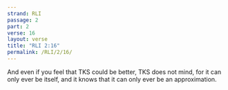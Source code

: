 ```yaml
---
strand: RLI
passage: 2
part: 2
verse: 16
layout: verse
title: "RLI 2:16"
permalink: /RLI/2/16/
---
```

And even if you feel that TKS could be better, TKS does not mind, for it can only ever be itself, and it knows that it can only ever be an approximation.
